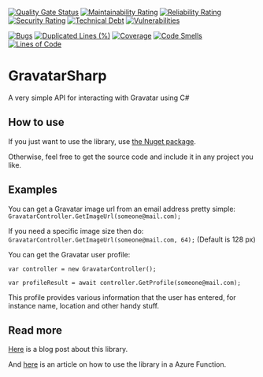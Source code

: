 [![Quality Gate Status](https://sonarcloud.io/api/project_badges/measure?project=nicklasjepsen_GravatarSharp&metric=alert_status)](https://sonarcloud.io/dashboard?id=nicklasjepsen_GravatarSharp)
[![Maintainability Rating](https://sonarcloud.io/api/project_badges/measure?project=nicklasjepsen_GravatarSharp&metric=sqale_rating)](https://sonarcloud.io/dashboard?id=nicklasjepsen_GravatarSharp)
[![Reliability Rating](https://sonarcloud.io/api/project_badges/measure?project=nicklasjepsen_GravatarSharp&metric=reliability_rating)](https://sonarcloud.io/dashboard?id=nicklasjepsen_GravatarSharp)
[![Security Rating](https://sonarcloud.io/api/project_badges/measure?project=nicklasjepsen_GravatarSharp&metric=security_rating)](https://sonarcloud.io/dashboard?id=nicklasjepsen_GravatarSharp)
[![Technical Debt](https://sonarcloud.io/api/project_badges/measure?project=nicklasjepsen_GravatarSharp&metric=sqale_index)](https://sonarcloud.io/dashboard?id=nicklasjepsen_GravatarSharp)
[![Vulnerabilities](https://sonarcloud.io/api/project_badges/measure?project=nicklasjepsen_GravatarSharp&metric=vulnerabilities)](https://sonarcloud.io/dashboard?id=nicklasjepsen_GravatarSharp)

[![Bugs](https://sonarcloud.io/api/project_badges/measure?project=nicklasjepsen_GravatarSharp&metric=bugs)](https://sonarcloud.io/dashboard?id=nicklasjepsen_GravatarSharp)
[![Duplicated Lines (%)](https://sonarcloud.io/api/project_badges/measure?project=nicklasjepsen_GravatarSharp&metric=duplicated_lines_density)](https://sonarcloud.io/dashboard?id=nicklasjepsen_GravatarSharp)
[![Coverage](https://sonarcloud.io/api/project_badges/measure?project=nicklasjepsen_GravatarSharp&metric=coverage)](https://sonarcloud.io/dashboard?id=nicklasjepsen_GravatarSharp)
[![Code Smells](https://sonarcloud.io/api/project_badges/measure?project=nicklasjepsen_GravatarSharp&metric=code_smells)](https://sonarcloud.io/dashboard?id=nicklasjepsen_GravatarSharp)
[![Lines of Code](https://sonarcloud.io/api/project_badges/measure?project=nicklasjepsen_GravatarSharp&metric=ncloc)](https://sonarcloud.io/dashboard?id=nicklasjepsen_GravatarSharp)

# GravatarSharp
A very simple API for interacting with Gravatar using C#

## How to use
If you just want to use the library, use [the Nuget package](https://www.nuget.org/packages/GravatarSharp.Core).

Otherwise, feel free to get the source code and include it in any project you like.

## Examples
You can get a Gravatar image url from an email address pretty simple:
  `GravatarController.GetImageUrl(someone@mail.com);`
  
If you need a specific image size then do:
  `GravatarController.GetImageUrl(someone@mail.com, 64);` (Default is 128 px)

You can get the Gravatar user profile:

  `var controller = new GravatarController();`
  
  `var profileResult = await controller.GetProfile(someone@mail.com);`
  
This profile provides various information that the user has entered, for instance name, location and other handy stuff.
  
## Read more
[Here](https://blog.jepsen.ninja/gravatar-c-api) is a blog post about this library.

And [here](https://blog.jepsen.ninja/getting-a-users-gravatar-data-using-azure-functions) is an article on how to use the library in a Azure Function.
